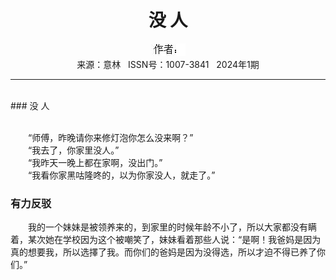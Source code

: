 # <center>没 人</center>

<div align=center><img src="https://raw.githubusercontent.com/leaguecn/magazines/main/img_authors/%25d7%25f7%25d5%25df%25a3%25ba.jpg"></div>

<center>来源：意林   ISSN号：1007-3841   2024年1期</center>

* * *

<br>### 没 人

  
<br>　　“师傅，昨晚请你来修灯泡你怎么没来啊？”  
　　“我去了，你家里没人。”  
　　“我昨天一晚上都在家啊，没出门。”  
　　“我看你家黑咕隆咚的，以为你家没人，就走了。”

### 有力反驳

  
　　我的一个妹妹是被领养来的，到家里的时候年龄不小了，所以大家都没有瞒着，某次她在学校因为这个被嘲笑了，妹妹看着那些人说：“是啊！我爸妈是因为真的想要我，所以选擇了我。而你们的爸妈是因为没得选，所以才迫不得已养了你们。”
